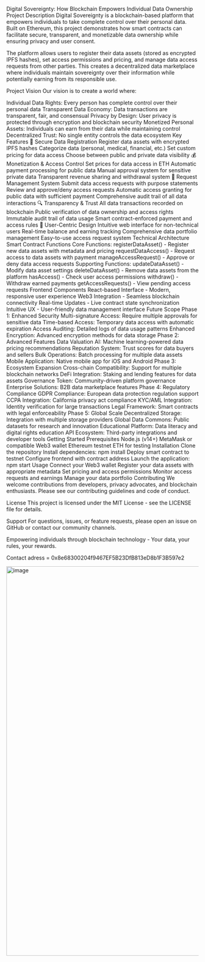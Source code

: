 Digital Sovereignty: How Blockchain Empowers Individual Data Ownership
Project Description
Digital Sovereignty is a blockchain-based platform that empowers individuals to take complete control over their personal data. Built on Ethereum, this project demonstrates how smart contracts can facilitate secure, transparent, and monetizable data ownership while ensuring privacy and user consent.

The platform allows users to register their data assets (stored as encrypted IPFS hashes), set access permissions and pricing, and manage data access requests from other parties. This creates a decentralized data marketplace where individuals maintain sovereignty over their information while potentially earning from its responsible use.

Project Vision
Our vision is to create a world where:

Individual Data Rights: Every person has complete control over their personal data
Transparent Data Economy: Data transactions are transparent, fair, and consensual
Privacy by Design: User privacy is protected through encryption and blockchain security
Monetized Personal Assets: Individuals can earn from their data while maintaining control
Decentralized Trust: No single entity controls the data ecosystem
Key Features
🔐 Secure Data Registration
Register data assets with encrypted IPFS hashes
Categorize data (personal, medical, financial, etc.)
Set custom pricing for data access
Choose between public and private data visibility
💰 Monetization & Access Control
Set prices for data access in ETH
Automatic payment processing for public data
Manual approval system for sensitive private data
Transparent revenue sharing and withdrawal system
🤝 Request Management System
Submit data access requests with purpose statements
Review and approve/deny access requests
Automatic access granting for public data with sufficient payment
Comprehensive audit trail of all data interactions
🔍 Transparency & Trust
All data transactions recorded on blockchain
Public verification of data ownership and access rights
Immutable audit trail of data usage
Smart contract-enforced payment and access rules
👤 User-Centric Design
Intuitive web interface for non-technical users
Real-time balance and earning tracking
Comprehensive data portfolio management
Easy-to-use access request system
Technical Architecture
Smart Contract Functions
Core Functions:
registerDataAsset() - Register new data assets with metadata and pricing
requestDataAccess() - Request access to data assets with payment
manageAccessRequest() - Approve or deny data access requests
Supporting Functions:
updateDataAsset() - Modify data asset settings
deleteDataAsset() - Remove data assets from the platform
hasAccess() - Check user access permissions
withdraw() - Withdraw earned payments
getAccessRequests() - View pending access requests
Frontend Components
React-based Interface - Modern, responsive user experience
Web3 Integration - Seamless blockchain connectivity
Real-time Updates - Live contract state synchronization
Intuitive UX - User-friendly data management interface
Future Scope
Phase 1: Enhanced Security
Multi-signature Access: Require multiple approvals for sensitive data
Time-based Access: Temporary data access with automatic expiration
Access Auditing: Detailed logs of data usage patterns
Enhanced Encryption: Advanced encryption methods for data storage
Phase 2: Advanced Features
Data Valuation AI: Machine learning-powered data pricing recommendations
Reputation System: Trust scores for data buyers and sellers
Bulk Operations: Batch processing for multiple data assets
Mobile Application: Native mobile app for iOS and Android
Phase 3: Ecosystem Expansion
Cross-chain Compatibility: Support for multiple blockchain networks
DeFi Integration: Staking and lending features for data assets
Governance Token: Community-driven platform governance
Enterprise Solutions: B2B data marketplace features
Phase 4: Regulatory Compliance
GDPR Compliance: European data protection regulation support
CCPA Integration: California privacy act compliance
KYC/AML Integration: Identity verification for large transactions
Legal Framework: Smart contracts with legal enforceability
Phase 5: Global Scale
Decentralized Storage: Integration with multiple storage providers
Global Data Commons: Public datasets for research and innovation
Educational Platform: Data literacy and digital rights education
API Ecosystem: Third-party integrations and developer tools
Getting Started
Prerequisites
Node.js (v14+)
MetaMask or compatible Web3 wallet
Ethereum testnet ETH for testing
Installation
Clone the repository
Install dependencies: npm install
Deploy smart contract to testnet
Configure frontend with contract address
Launch the application: npm start
Usage
Connect your Web3 wallet
Register your data assets with appropriate metadata
Set pricing and access permissions
Monitor access requests and earnings
Manage your data portfolio
Contributing
We welcome contributions from developers, privacy advocates, and blockchain enthusiasts. Please see our contributing guidelines and code of conduct.

License
This project is licensed under the MIT License - see the LICENSE file for details.

Support
For questions, issues, or feature requests, please open an issue on GitHub or contact our community channels.

Empowering individuals through blockchain technology - Your data, your rules, your rewards.

Contact adress = 0x8e68300204f9467EF5B23DfB813eD8b1F3B597e2

<img width="1920" height="1020" alt="image" src="https://github.com/user-attachments/assets/648b72f5-bad0-4899-9f00-82aca181e046" />
